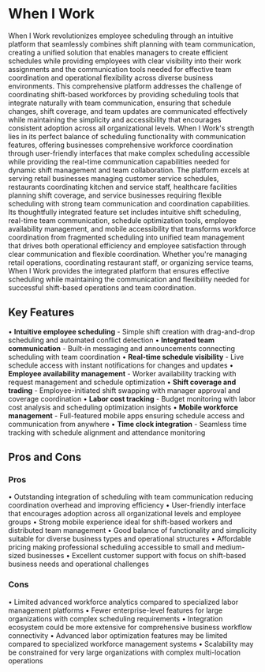 # When I Work

When I Work revolutionizes employee scheduling through an intuitive platform that seamlessly combines shift planning with team communication, creating a unified solution that enables managers to create efficient schedules while providing employees with clear visibility into their work assignments and the communication tools needed for effective team coordination and operational flexibility across diverse business environments. This comprehensive platform addresses the challenge of coordinating shift-based workforces by providing scheduling tools that integrate naturally with team communication, ensuring that schedule changes, shift coverage, and team updates are communicated effectively while maintaining the simplicity and accessibility that encourages consistent adoption across all organizational levels. When I Work's strength lies in its perfect balance of scheduling functionality with communication features, offering businesses comprehensive workforce coordination through user-friendly interfaces that make complex scheduling accessible while providing the real-time communication capabilities needed for dynamic shift management and team collaboration. The platform excels at serving retail businesses managing customer service schedules, restaurants coordinating kitchen and service staff, healthcare facilities planning shift coverage, and service businesses requiring flexible scheduling with strong team communication and coordination capabilities. Its thoughtfully integrated feature set includes intuitive shift scheduling, real-time team communication, schedule optimization tools, employee availability management, and mobile accessibility that transforms workforce coordination from fragmented scheduling into unified team management that drives both operational efficiency and employee satisfaction through clear communication and flexible coordination. Whether you're managing retail operations, coordinating restaurant staff, or organizing service teams, When I Work provides the integrated platform that ensures effective scheduling while maintaining the communication and flexibility needed for successful shift-based operations and team coordination.

## Key Features

• **Intuitive employee scheduling** - Simple shift creation with drag-and-drop scheduling and automated conflict detection
• **Integrated team communication** - Built-in messaging and announcements connecting scheduling with team coordination
• **Real-time schedule visibility** - Live schedule access with instant notifications for changes and updates
• **Employee availability management** - Worker availability tracking with request management and schedule optimization
• **Shift coverage and trading** - Employee-initiated shift swapping with manager approval and coverage coordination
• **Labor cost tracking** - Budget monitoring with labor cost analysis and scheduling optimization insights
• **Mobile workforce management** - Full-featured mobile apps ensuring schedule access and communication from anywhere
• **Time clock integration** - Seamless time tracking with schedule alignment and attendance monitoring

## Pros and Cons

### Pros
• Outstanding integration of scheduling with team communication reducing coordination overhead and improving efficiency
• User-friendly interface that encourages adoption across all organizational levels and employee groups
• Strong mobile experience ideal for shift-based workers and distributed team management
• Good balance of functionality and simplicity suitable for diverse business types and operational structures
• Affordable pricing making professional scheduling accessible to small and medium-sized businesses
• Excellent customer support with focus on shift-based business needs and operational challenges

### Cons
• Limited advanced workforce analytics compared to specialized labor management platforms
• Fewer enterprise-level features for large organizations with complex scheduling requirements
• Integration ecosystem could be more extensive for comprehensive business workflow connectivity
• Advanced labor optimization features may be limited compared to specialized workforce management systems
• Scalability may be constrained for very large organizations with complex multi-location operations